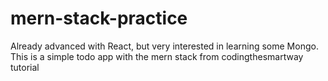 # mern-stack-practice
Already advanced with React, but very interested in learning some Mongo. This is a simple todo app with the mern stack from codingthesmartway tutorial
